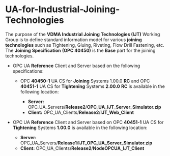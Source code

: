 # UA-for-Industrial-Joining-Technologies
The purpose of the **VDMA Industrial Joining Technologies (IJT)** Working Group is to define standard information model for various **joining** **technologies** such as Tightening, Gluing, Riveting, Flow Drill Fastening, etc.
The **Joining** **Specification** **(OPC 40450)** is the **Base** part for the joining technologies.

- OPC UA **Reference** Client and Server based on the following specifications:
  * OPC **40450-1** UA CS for **Joining** Systems 1.00.0 **RC** and OPC **40451-1** UA CS for **Tightening** Systems **2.00.0** **RC** is available in the following location:

    * **Server:** OPC_UA_Servers/**Release2**/**OPC_UA_IJT_Server_Simulator.zip**
	* **Client:** OPC_UA_Clients/**Release2**/**IJT_Web_Client**

- OPC UA **Reference** Client and Server based on OPC **40451-1** UA CS for **Tightening** Systems **1.00.0** is available in the following location:

   * **Server:** OPC_UA_Servers/**Release1**/**IJT_OPC_UA_Server_Simulator.zip**
   * **Client:** OPC_UA_Clients/**Release2**/**NodeOPCUA_IJT_Client**



